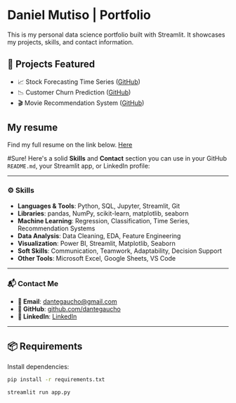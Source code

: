 # Daniel Mutiso | Portfolio

This is my personal data science portfolio built with Streamlit. It showcases my projects, skills, and contact information.

## 🚀 Projects Featured

- 📈 Stock Forecasting Time Series ([GitHub](https://github.com/Sylvia-W-Mwangi/Stocks_forecasting_time_series))
- 📉 Customer Churn Prediction ([GitHub](https://github.com/dantegaucho/Customer-churn))
- 🎬 Movie Recommendation System ([GitHub](https://github.com/dantegaucho/Movie-recommendation-system))

## My resume
Find my full resume on the link below.
[Here](https://drive.google.com/drive/folders/1GKQli3l445pGSjeTwFbF8Yceocf-AWIJ)

#Sure! Here's a solid **Skills** and **Contact** section you can use in your GitHub `README.md`, your Streamlit app, or LinkedIn profile:

---

### ⚙️ Skills

* **Languages & Tools**: Python, SQL, Jupyter, Streamlit, Git
* **Libraries**: pandas, NumPy, scikit-learn, matplotlib, seaborn
* **Machine Learning**: Regression, Classification, Time Series, Recommendation Systems
* **Data Analysis**: Data Cleaning, EDA, Feature Engineering
* **Visualization**: Power BI, Streamlit, Matplotlib, Seaborn
* **Soft Skills**: Communication, Teamwork, Adaptability, Decision Support
* **Other Tools**: Microsoft Excel, Google Sheets, VS Code

---

### 📬 Contact Me

* **📧 Email**: [dantegaucho@gmail.com](mailto:danmutiso17@gmail.com)
* **🔗 GitHub**: [github.com/dantegaucho](https://github.com/dantegaucho)
* **🔗 LinkedIn**: [LinkedIn](https://www.linkedin.com/in/dmutiso/)

---

## 📦 Requirements

Install dependencies:

```bash
pip install -r requirements.txt
```

```bash
streamlit run app.py

```





